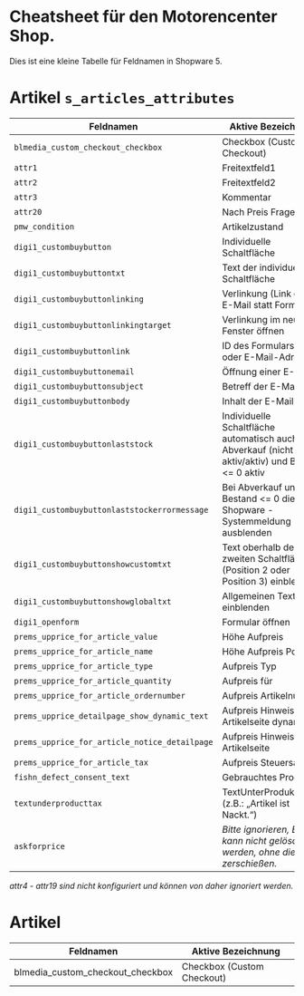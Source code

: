 # Cheatsheet für den Motorencenter Shop.

Dies ist eine kleine Tabelle für Feldnamen in Shopware 5.


# Artikel `s_articles_attributes`


|  Feldnamen|  Aktive Bezeichnung|
|--|--|
| `blmedia_custom_checkout_checkbox` | Checkbox (Custom Checkout) |
| `attr1` | Freitextfeld1 |
| `attr2` | Freitextfeld2 |
| `attr3` | Kommentar |
| `attr20` | Nach Preis Fragen |
| `pmw_condition` | Artikelzustand |
| `digi1_custombuybutton` | Individuelle Schaltfläche |
| `digi1_custombuybuttontxt` | Text der individuellen Schaltfläche|
| `digi1_custombuybuttonlinking` | Verlinkung (Link oder E-Mail statt Formular)|
| `digi1_custombuybuttonlinkingtarget` | Verlinkung im neuen Fenster öffnen|
| `digi1_custombuybuttonlink` | ID des Formulars, Link oder E-Mail-Adresse|
| `digi1_custombuybuttonemail` | Öffnung einer E-Mail|
| `digi1_custombuybuttonsubject` | Betreff der E-Mail|
| `digi1_custombuybuttonbody`| Inhalt der E-Mail|
| `digi1_custombuybuttonlaststock`| Individuelle Schaltfläche automatisch auch bei Abverkauf (nicht aktiv/aktiv) und Bestand <= 0 aktiv|
| `digi1_custombuybuttonlaststockerrormessage`| Bei Abverkauf und Bestand <= 0 die Shopware - Systemmeldung ausblenden|
| `digi1_custombuybuttonshowcustomtxt`| Text oberhalb der zweiten Schaltfläche (Position 2 oder Position 3) einblenden|
| `digi1_custombuybuttonshowglobaltxt`| Allgemeinen Text einblenden|
| `digi1_openform`| Formular öffnen|
| `prems_upprice_for_article_value`| Höhe Aufpreis|
| `prems_upprice_for_article_name`| Höhe Aufpreis Position|
| `prems_upprice_for_article_type`| Aufpreis Typ|
| `prems_upprice_for_article_quantity`| Aufpreis für|
| `prems_upprice_for_article_ordernumber`| Aufpreis Artikelnummer|
| `prems_upprice_detailpage_show_dynamic_text`| Aufpreis Hinweis Artikelseite dynamisch|
| `prems_upprice_for_article_notice_detailpage`| Aufpreis Hinweis Artikelseite|
| `prems_upprice_for_article_tax`| Aufpreis Steuersatz|
| `fishn_defect_consent_text`| Gebrauchtes Produkt|
| `textunderproducttax`| TextUnterProduktSteuer (z.B.: „Artikel ist Nackt.“)|
| `askforprice`| *Bitte ignorieren, Eintrag kann nicht gelöscht werden, ohne die DB zu zerschießen.*|


*attr4 - attr19 sind nicht konfiguriert und können von daher ignoriert werden.*

# Artikel

|  Feldnamen|  Aktive Bezeichnung|
|--|--|
| blmedia_custom_checkout_checkbox | Checkbox (Custom Checkout) |

